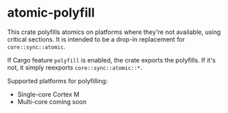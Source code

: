 # atomic-polyfill

This crate polyfills atomics on platforms where they're not available, using critical sections. It is intended to be a drop-in replacement for `core::sync::atomic`.

If Cargo feature `polyfill` is enabled, the crate exports the polyfills. If it's not, it simply reexports `core::sync::atomic::*`.

Supported platforms for polyfilling:
- Single-core Cortex M
- Multi-core coming soon